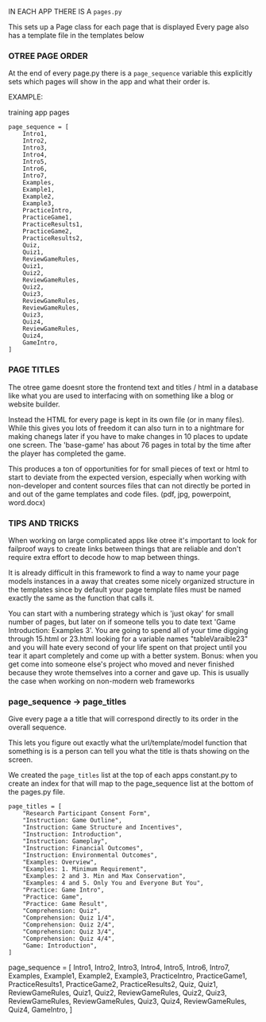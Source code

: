 
IN EACH APP THERE IS A `pages.py`

This sets up a Page class for each page that is displayed
Every page also has a template file in the templates below


### OTREE PAGE ORDER

At the end of every page.py there is a `page_sequence` variable
this explicitly sets which pages will show in the app and
what their order is.

EXAMPLE:

training app pages

```
page_sequence = [
    Intro1,
    Intro2,
    Intro3,
    Intro4,
    Intro5,
    Intro6,
    Intro7,
    Examples,
    Example1,
    Example2,
    Example3,
    PracticeIntro,
    PracticeGame1,
    PracticeResults1,
    PracticeGame2,
    PracticeResults2,
    Quiz,
    Quiz1,
    ReviewGameRules,
    Quiz1,
    Quiz2,
    ReviewGameRules,
    Quiz2,
    Quiz3,
    ReviewGameRules,
    ReviewGameRules,
    Quiz3,
    Quiz4,
    ReviewGameRules,
    Quiz4,
    GameIntro,
]
```


### PAGE TITLES

The otree game doesnt store the frontend text and titles / html in a database
like what you are used to interfacing with on something like a blog or website
builder.

Instead the HTML for every page is kept in its own file (or in many files). While this
gives you lots of freedom it can also turn in to a nightmare for making chanegs later if you have to
make changes in 10 places to update one screen.   The 'base-game' has about 76 pages in total by the
time after the player has completed the game.

This produces a ton of opportunities for for small pieces of text or html to start to deviate
from the expected version, especially when working with non-developer and content sources files that
can not directly be ported in and out of the game templates and code files. (pdf, jpg, powerpoint, word.docx)

### TIPS AND TRICKS

When working on large complicated apps like otree it's important to
look for failproof ways to create links between things that are reliable
and don't require extra effort to decode how to map between things.  


It is already difficult in this framework to find a way to name your
page models instances in a away that creates some nicely organized
structure in the templates since by default your page template files must
be named exactly the same as the function that  calls it.

You can start with a numbering strategy which is 'just okay' for small number of
pages, but later on if someone tells you to date text 'Game Introduction: Examples 3'.
You are going to spend all of your time digging through 15.html or 23.html looking
for a variable names "tableVaraible23" and you will hate every second of  your life
spent on that project until you tear it apart completely and come up with a better
system. Bonus: when you get come into someone else's project who moved and never finished
because they wrote themselves into a corner and gave up. This is usually the case when
working on non-modern web frameworks

### page_sequence -> page_titles

Give every page a a title that will correspond directly
to its order in the overall sequence.

This lets you figure out exactly what the url/template/model function that
something is is a person can tell you what the title is thats showing on the  
screen.

We created the `page_titles` list at the top of each apps constant.py to
create an index for that will map to the page_sequence list at the bottom
of the pages.py file.



    page_titles = [
        "Research Participant Consent Form",
        "Instruction: Game Outline",
        "Instruction: Game Structure and Incentives",
        "Instruction: Introduction",
        "Instruction: Gameplay",
        "Instruction: Financial Outcomes",
        "Instruction: Environmental Outcomes",
        "Examples: Overview",
        "Examples: 1. Minimum Requirement",
        "Examples: 2 and 3. Min and Max Conservation",
        "Examples: 4 and 5. Only You and Everyone But You",
        "Practice: Game Intro",
        "Practice: Game",
        "Practice: Game Result",
        "Comprehension: Quiz",
        "Comprehension: Quiz 1/4",
        "Comprehension: Quiz 2/4",
        "Comprehension: Quiz 3/4",
        "Comprehension: Quiz 4/4",
        "Game: Introduction",
    ]



page_sequence = [
    Intro1,
    Intro2,
    Intro3,
    Intro4,
    Intro5,
    Intro6,
    Intro7,
    Examples,
    Example1,
    Example2,
    Example3,
    PracticeIntro,
    PracticeGame1,
    PracticeResults1,
    PracticeGame2,
    PracticeResults2,
    Quiz,
    Quiz1,
    ReviewGameRules,
    Quiz1,
    Quiz2,
    ReviewGameRules,
    Quiz2,
    Quiz3,
    ReviewGameRules,
    ReviewGameRules,
    Quiz3,
    Quiz4,
    ReviewGameRules,
    Quiz4,
    GameIntro,
]
